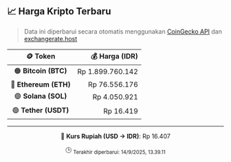 

<!-- HARGA_KRIPTO -->
## 📈 Harga Kripto Terbaru

> Data ini diperbarui secara otomatis menggunakan [CoinGecko API](https://www.coingecko.com/) dan [exchangerate.host](https://exchangerate.host/)

<div align="center">

| 🪙 Token | 💰 Harga (IDR) |
|:------:|---------------:|
| 🟠 **Bitcoin (BTC)**   | Rp 1.899.760.142 |
| 🔵 **Ethereum (ETH)**  | Rp 76.556.176 |
| 🟣 **Solana (SOL)**    | Rp 4.050.921 |
| 🟢 **Tether (USDT)**   | Rp 16.419 |

---

💱 **Kurs Rupiah (USD → IDR)**: Rp 16.407

🕒 <sub>Terakhir diperbarui: 14/9/2025, 13.39.11</sub>

</div>
<!-- /HARGA_KRIPTO -->